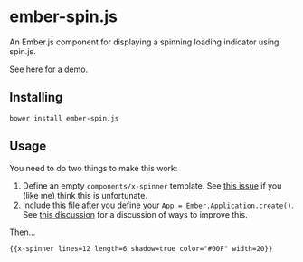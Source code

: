 # ember-spin.js

An Ember.js component for displaying a spinning loading indicator using spin.js.

See [here for a demo](http://aexmachina.github.io/ember-spin.js/).

## Installing

    bower install ember-spin.js

## Usage

You need to do two things to make this work:

1. Define an empty `components/x-spinner` template. See [this issue](https://github.com/emberjs/ember.js/issues/3231)
  if you (like me) think this is unfortunate.
2. Include this file after you define your `App = Ember.Application.create()`.
  See [this discussion](http://discuss.emberjs.com/t/combining-component-logic-and-template-together-in-single-file/2879/10)
  for a discussion of ways to improve this.

Then...

    {{x-spinner lines=12 length=6 shadow=true color="#00F" width=20}}

